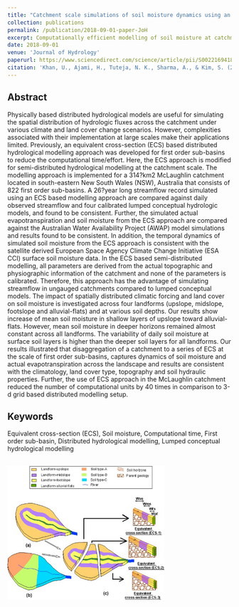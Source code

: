 ```yaml
---
title: "Catchment scale simulations of soil moisture dynamics using an equivalent cross-section based hydrological modelling approach"
collection: publications
permalink: /publication/2018-09-01-paper-JoH
excerpt: Computationally efficient modelling of soil moisture at catchment scales and validation using satellite soil moisture data.
date: 2018-09-01
venue: 'Journal of Hydrology'
paperurl: https://www.sciencedirect.com/science/article/pii/S0022169418305808
citation: 'Khan, U., Ajami, H., Tuteja, N. K., Sharma, A., & Kim, S. (2018). Catchment scale simulations of soil moisture dynamics using an equivalent cross-section based hydrological modelling approach. <i>Journal of Hydrology</i>, 564, 944-966.'
---
```

## Abstract
Physically based distributed hydrological models are useful for simulating the spatial distribution of hydrologic fluxes across the catchment under various climate and land cover change scenarios. However, complexities associated with their implementation at large scales make their applications limited. Previously, an equivalent cross-section (ECS) based distributed hydrological modelling approach was developed for first order sub-basins to reduce the computational time/effort. Here, the ECS approach is modified for semi-distributed hydrological modelling at the catchment scale. The modelling approach is implemented for a 314?km2 McLaughlin catchment located in south-eastern New South Wales (NSW), Australia that consists of 822 first order sub-basins. A 26?year long streamflow record simulated using an ECS based modelling approach are compared against daily observed streamflow and four calibrated lumped conceptual hydrologic models, and found to be consistent. Further, the simulated actual evapotranspiration and soil moisture from the ECS approach are compared against the Australian Water Availability Project (AWAP) model simulations and results found to be consistent. In addition, the temporal dynamics of simulated soil moisture from the ECS approach is consistent with the satellite derived European Space Agency Climate Change Initiative (ESA CCI) surface soil moisture data. In the ECS based semi-distributed modelling, all parameters are derived from the actual topographic and physiographic information of the catchment and none of the parameters is calibrated. Therefore, this approach has the advantage of simulating streamflow in ungauged catchments compared to lumped conceptual models. The impact of spatially distributed climatic forcing and land cover on soil moisture is investigated across four landforms (upslope, midslope, footslope and alluvial-flats) and at various soil depths. Our results show increase of mean soil moisture in shallow layers of upslope toward alluvial-flats. However, mean soil moisture in deeper horizons remained almost constant across all landforms. The variability of daily soil moisture at surface soil layers is higher than the deeper soil layers for all landforms. Our results illustrated that disaggregation of a catchment to a series of ECS at the scale of first order sub-basins, captures dynamics of soil moisture and actual evapotranspiration across the landscape and results are consistent with the climatology, land cover type, topography and soil hydraulic properties. Further, the use of ECS approach in the McLaughlin catchment reduced the number of computational units by 40 times in comparison to 3-d grid based distributed modelling setup.
## Keywords
Equivalent cross-section (ECS), Soil moisture, Computational time, First order sub-basin, Distributed hydrological modelling, Lumped conceptual hydrological modelling

<br/><img src='/images/2018_JoH_ECS.jpg' width="70%" height="70%">